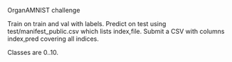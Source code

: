 OrganAMNIST challenge

Train on train and val with labels.
Predict on test using test/manifest_public.csv which lists index,file.
Submit a CSV with columns index,pred covering all indices.

Classes are 0..10. 